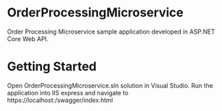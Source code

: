 # OrderProcessingMicroservice

Order Processing Microservice sample application developed in ASP.NET Core Web API. 

# Getting Started
Open OrderProcessingMicroservice.sln solution in Visual Studio. 
Run the application into IIS express and navigate to https://localhost:<port>/swagger/index.html
